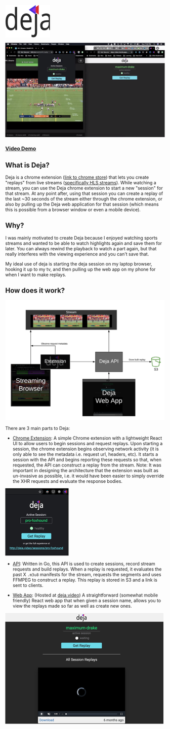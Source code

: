 ![Deja](./extension/src/img/deja-logo.svg)

![Deja Picture](./assets/deja.png)
### [Video Demo](https://www.youtube.com/watch?v=8sKslLUpeCs)

## What is Deja?

Deja is a chrome extension ([link to chrome store](https://chrome.google.com/webstore/detail/deja-extension/fadmeenbclggopfangnbjmfbleffocnb?hl=en-US)) that lets you create "replays" from live streams ([specifically HLS streams](https://www.wikiwand.com/en/HTTP_Live_Streaming)). While watching a stream, you can use the Deja chrome extension to start a new "session" for that stream. At any point after, using that session you can create a replay of the last ~30 seconds of the stream either through the chrome extension, or also by pulling up the Deja web application for that session (which means this is possible from a browser window or even a mobile device).

## Why?

I was mainly motivated to create Deja because I enjoyed watching sports streams and wanted to be able to watch highlights again and save them for later. You can always rewind the playback to watch a part again, but that really interferes with the viewing experience and you can't save that.

My ideal use of deja is starting the deja session on my laptop browser, hooking it up to my tv, and then pulling up the web app on my phone for when I want to make replays.

## How does it work?

![Deja Diagram](./assets/stream-diagram.png)

There are 3 main parts to Deja:

- [Chrome Extension](./extension): A simple Chrome extension with a lightweight React UI to allow users to begin sessions and request replays. Upon starting a session, the chrome extension begins observing network activity (it is only able to see the metadata i.e. request url, headers, etc). It starts a session with the API and begins reporting these requests so that, when requested, the API can construct a replay from the stream. Note: It was important in designing the architecture that the extension was built as un-invasive as possible, i.e. it would have been easier to simply override the XHR requests and evaluate the response bodies.

<img src="./assets/extension.png" width="200">

- [API](./api): Written in Go, this API is used to create sessions, record stream requests and build replays. When a replay is requested, it evaluates the past X `.m3u8` manifests for the stream, requests the segments and uses FFMPEG to construct a replay. This replay is stored in S3 and a link is sent to clients.

- [Web App](./frontend): (Hosted at [deja.video](deja.video)) A straightforward (somewhat mobile friendly) React web app that when given a session name, allows you to view the replays made so far as well as create new ones.

<img src="./assets/web.png" width="500">
